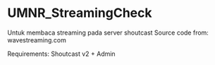 # UMNR_StreamingCheck
Untuk membaca streaming pada server shoutcast
Source code from: wavestreaming.com

Requirements:
Shoutcast v2 + Admin